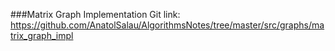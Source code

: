 ###Matrix Graph Implementation
Git link:   
https://github.com/AnatolSalau/AlgorithmsNotes/tree/master/src/graphs/matrix_graph_impl


